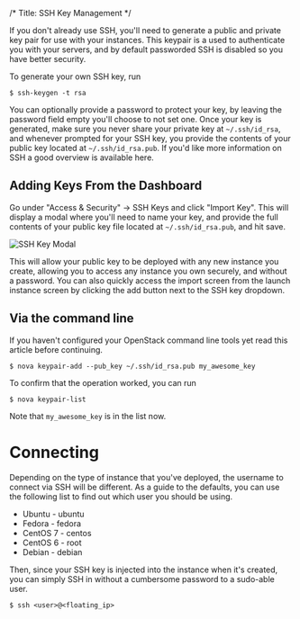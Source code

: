 /*
Title: SSH Key Management
*/

If you don't already use SSH, you'll need to generate a public and private key
pair for use with your instances. This keypair is a used to authenticate you
with your servers, and by default passworded SSH is disabled so you have better
security.

To generate your own SSH key, run

```
$ ssh-keygen -t rsa
```

You can optionally provide a password to protect your key, by leaving the
password field empty you'll choose to not set one. Once your key is generated,
make sure you never share your private key at `~/.ssh/id_rsa`, and whenever
prompted for your SSH key, you provide the contents of your public key located
at `~/.ssh/id_rsa.pub`. If you'd like more information on SSH a good overview is
available here.

## Adding Keys From the Dashboard

Go under "Access & Security" -> SSH Keys and click "Import Key". This will
display a modal where you'll need to name your key, and provide the full
contents of your public key file located at `~/.ssh/id_rsa.pub`, and hit save.

![SSH Key Modal](/img/content/101/ssh-key-import.png)

This will allow your public key to be deployed with any new instance you
create, allowing you to access any instance you own securely, and without a
password. You can also quickly access the import screen from the launch
instance screen by clicking the add button next to the SSH key dropdown.

## Via the command line

If you haven't configured your OpenStack command line tools yet read this
article before continuing.

```
$ nova keypair-add --pub_key ~/.ssh/id_rsa.pub my_awesome_key
```

To confirm that the operation worked, you can run

```
$ nova keypair-list
```

Note that `my_awesome_key` is in the list now.

# Connecting

Depending on the type of instance that you've deployed, the username to connect
via SSH will be different. As a guide to the defaults, you can use the
following list to find out which user you should be using.

 - Ubuntu - ubuntu
 - Fedora - fedora
 - CentOS 7 - centos
 - CentOS 6 - root
 - Debian - debian

Then, since your SSH key is injected into the instance when it's created, you
can simply SSH in without a cumbersome password to a sudo-able user.

```
$ ssh <user>@<floating_ip>
```
